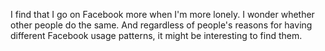 I find that I go on Facebook more when I'm more lonely.
I wonder whether other people do the same. And regardless
of people's reasons for having different Facebook usage
patterns, it might be interesting to find them.

